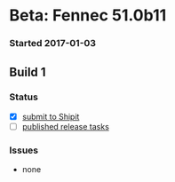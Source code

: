 # Beta: Fennec 51.0b11

### Started 2017-01-03

## Build 1

### Status
- [x] [submit to Shipit](https://wiki.mozilla.org/Release:Release_Automation_on_Mercurial:Starting_a_Release#Submit_to_Ship_It)
- [ ] [published release tasks](https://wiki.mozilla.org/Release:Release_Automation_on_Mercurial:Updates_through_Shipping#Post-release_tasks)

### Issues
- none


